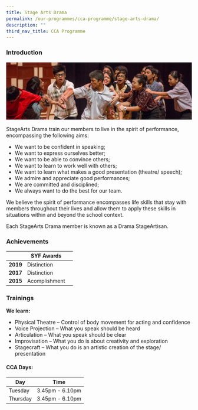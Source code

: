 ```yaml
---
title: Stage Arts Drama
permalink: /our-programmes/cca-programme/stage-arts-drama/
description: ""
third_nav_title: CCA Programme
---
```

### Introduction

![](/images/CCA%20Photos/Stage%20Arts%20Drama/arts_drama.jpg)

StageArts Drama train our members to live in the spirit of performance, encompassing the following aims:
* We want to be confident in speaking; 
* We want to express ourselves better; 
* We want to be able to convince others;
* We want to learn to work well with others;
* We want to learn what makes a good presentation (theatre/ speech);
* We admire and appreciate good performances;
* We are committed and disciplined;
* We always want to do the best for our team.

We believe the spirit of performance encompasses life skills that stay with members throughout their lives and allow them to apply these skills in situations within and beyond the school context.

Each StageArts Drama member is known as a Drama StageArtisan.

### Achievements

|  | SYF Awards | |
| -------- | -------- | -------- |
| **2019** | Distinction |      |
| **2017** | Distinction |      |
| **2015** | Acomplishment |      |

### Trainings

**We learn:**
* Physical Theatre – Control of body movement for acting and confidence
* Voice Projection – What you speak should be heard
* Articulation – What you speak should be clear
* Improvisation – What you do is about creativity and exploration
* Stagecraft – What you do is an artistic creation of the stage/ presentation

#### CCA Days:

| Day | Time |
| -------- | -------- |
| Tuesday | 3.45pm - 6.10pm |
| Thursday | 3.45pm - 6.10pm |
